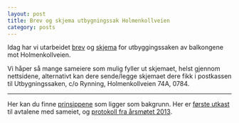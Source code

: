 ```yaml
---
layout: post
title: Brev og skjema utbygningssak Holmenkollveien
category: posts
---
```


Idag har vi utarbeidet [brev][brev] og [skjema][skjema] for utbyggingssaken av balkongene mot Holmenkollveien.

Vi håper så mange sameiere som mulig fyller ut skjemaet, helst gjennom nettsidene, alternativt kan dere sende/legge skjemaet dere fikk i postkassen til Utbygningssaken, c/o Rynning, Holmenkollveien 74A, 0784. 

---

Her kan du finne [prinsippene][prinsippene] som ligger som bakgrunn. Her er [første utkast][utkast] til avtalene med sameiet, og [protokoll fra årsmøtet 2013][protokoll].

[brev]: http://kragskogen.github.io/files/brev.pdf
[skjema]: https://docs.google.com/a/rynning.no/forms/d/1MvhRwvBrEN20dy5HqCC5tKSptz0bKBzmx1z4UWtgMPs/viewform
[prinsippene]: http://kragskogen.github.io/files/prinsippene.pdf
[utkast]: http://kragskogen.github.io/files/utkast-avtale.pdf
[protokoll]: http://kragskogen.github.io/files/protokoll-2013-04-22.pdf